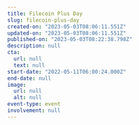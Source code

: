 ```yaml
---
title: Filecoin Plus Day
slug: filecoin-plus-day
created-on: "2023-05-03T08:06:11.551Z"
updated-on: "2023-05-03T08:06:11.551Z"
published-on: "2023-05-03T08:22:38.798Z"
description: null
cta:
  url: null
  text: null
start-date: "2022-05-11T06:00:24.000Z"
end-date: null
image:
  url: null
  alt: null
event-type: event
involvement: null
---
```

